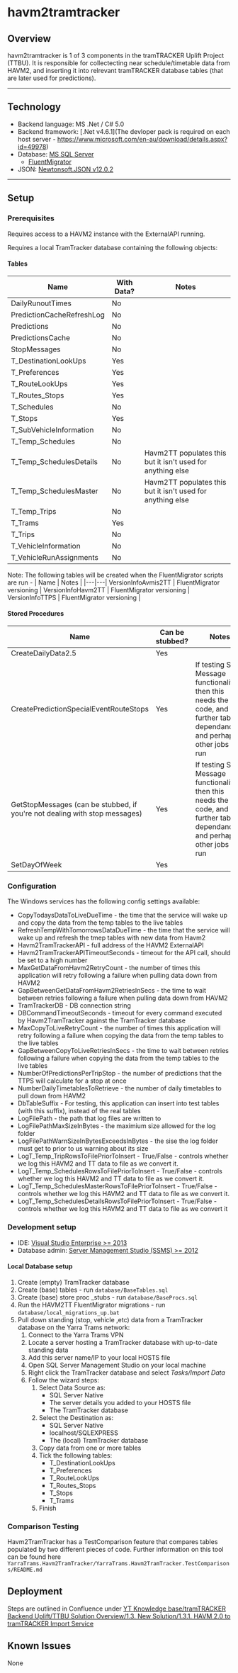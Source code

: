 havm2tramtracker
============

## Overview

havm2tramtracker is 1 of 3 components in the tramTRACKER Uplift Project (TTBU).
It is responsible for collectecting near schedule/timetable data from HAVM2, and inserting it into relrevant tramTRACKER database tables (that are later used for predictions).

---

## Technology

* Backend language: MS .Net / C# 5.0
* Backend framework: [.Net v4.6.1](The devloper pack is required on each host server - https://www.microsoft.com/en-au/download/details.aspx?id=49978)
* Database: [MS SQL Server](https://www.microsoft.com/en-au/sql-server/sql-server-downloads)
  * [FluentMigrator](https://fluentmigrator.github.io/)
* JSON: [Newtonsoft.JSON v12.0.2](https://github.com/JamesNK/Newtonsoft.Json)

---

## Setup

### Prerequisites

Requires access to a HAVM2 instance with the ExternalAPI running.

Requires a local TramTracker database containing the following objects:

#### Tables

| Name  | With Data?  | Notes  |
|---|---|---|
|  DailyRunoutTimes | No  |   |
|  PredictionCacheRefreshLog | No   |   |
|  Predictions | No   |   |
|  PredictionsCache | No   |   |
|  StopMessages | No   |   |
|  T_DestinationLookUps | Yes  |   |
|  T_Preferences | Yes  |   |
|  T_RouteLookUps | Yes  |   |
|  T_Routes_Stops | Yes  |   |
|  T_Schedules | No   |   |
|  T_Stops | Yes  |   |
|  T_SubVehicleInformation | No   |   |
|  T_Temp_Schedules | No   |   |
|  T_Temp_SchedulesDetails | No   | Havm2TT populates this but it isn't used for anything else  |
|  T_Temp_SchedulesMaster  | No   | Havm2TT populates this but it isn't used for anything else  |
|  T_Temp_Trips | No   |   |
|  T_Trams | Yes  |   |
|  T_Trips | No   |   |
|  T_VehicleInformation | No   |   |
|  T_VehicleRunAssignments | No   |   |

Note: The following tables will be created when the FluentMigrator scripts are run -
| Name  | Notes  |
|---|---|
VersionInfoAvmis2TT | FluentMigrator versioning  |
VersionInfoHavm2TT  | FluentMigrator versioning  |
VersionInfoTTPS  | FluentMigrator versioning  |

#### Stored Procedures

| Name | Can be stubbed? | Notes |
|---|---|---|
|  CreateDailyData2.5 | Yes  |   |
|  CreatePredictionSpecialEventRouteStops | Yes  | If testing Stop Message functionality then this needs the real code, and further table dependancies, and perhaps other jobs to run  |
|  GetStopMessages (can be stubbed, if you're not dealing with stop messages) | Yes  | If testing Stop Message functionality then this needs the real code, and further table dependancies, and perhaps other jobs to run  |
|  SetDayOfWeek | Yes  |   |

### Configuration

The Windows services has the following config settings available:

- CopyTodaysDataToLiveDueTime - the time that the service will wake up and copy the data from the temp tables to the live tables
- RefreshTempWithTomorrowsDataDueTime -  the time that the service will wake up and refresh the tmep tables with new data from Havm2
- Havm2TramTrackerAPI - full address of the HAVM2 ExternalAPI
- Havm2TramTrackerAPITimeoutSeconds - timeout for the API call, should be set to a high number
- MaxGetDataFromHavm2RetryCount - the number of times this application will retry following a failure when pulling data down from HAVM2
- GapBetweenGetDataFromHavm2RetriesInSecs - the time to wait between retries following a failure when pulling data down from HAVM2
- TramTrackerDB - DB connection string
- DBCommandTimeoutSeconds - timeout for every command executed by Havm2TramTracker against the TramTracker database
- MaxCopyToLiveRetryCount - the number of times this application will retry following a failure when copying the data from the temp tables to the live tables 
- GapBetweenCopyToLiveRetriesInSecs - the time to wait between retries following a failure when copying the data from the temp tables to the live tables 
- NumberOfPredictionsPerTripStop - the number of predictions that the TTPS will calculate for a stop at once
- NumberDailyTimetablesToRetrieve - the number of daily timetables to pull down from HAVM2
- DbTableSuffix - For testing, this application can insert into test tables (with this suffix), instead of the real tables
- LogFilePath - the path that log files are written to
- LogFilePathMaxSizeInBytes - the maximium size allowed for the log folder
- LogFilePathWarnSizeInBytesExceedsInBytes - the sise the log folder must get to prior to us warning about its size
- LogT_Temp_TripRowsToFilePriorToInsert - True/False - controls whether we log this HAVM2 and TT data to file as we convert it.
- LogT_Temp_SchedulesRowsToFilePriorToInsert - True/False - controls whether we log this HAVM2 and TT data to file as we convert it.
- LogT_Temp_SchedulesMasterRowsToFilePriorToInsert - True/False - controls whether we log this HAVM2 and TT data to file as we convert it.
- LogT_Temp_SchedulesDetailsRowsToFilePriorToInsert - True/False - controls whether we log this HAVM2 and TT data to file as we convert it

### Development setup
* IDE: [Visual Studio Enterprise >= 2013](https://visualstudio.microsoft.com/vs/enterprise/)
* Database admin: [Server Management Studio (SSMS) >= 2012](https://docs.microsoft.com/en-us/sql/ssms/download-sql-server-management-studio-ssms?view=sql-server-2017)

#### Local Database setup
1. Create (empty) TramTracker database
2. Create (base) tables - run `database/BaseTables.sql`
3. Create (base) store proc _stubs - run `database/BaseProcs.sql`
4. Run the HAVM2TT FluentMigrator migrations - run `database/local_migrations_up.bat`
5. Pull down standing (stop, vehicle ,etc) data from a TramTracker database on the Yarra Trams network:
   1. Connect to the Yarra Trams VPN
   2. Locate a server hosting a TramTracker database with up-to-date standing data
   3. Add this server name/IP to your local HOSTS file
   4. Open SQL Server Management Studio on your local machine
   5. Right click the TramTracker database and select *Tasks/Import Data*
   6. Follow the wizard steps:
      1. Select Data Source as:
         *  SQL Server Native
         *  The server details you added to your HOSTS file
         *  The TramTracker database
      2. Select the Destination as:
         *  SQL Server Native
         *  localhost/SQLEXPRESS
         *  The (local) TramTracker database
      3. Copy data from one or more tables
      4. Tick the following tables:
         *  T_DestinationLookUps
         *  T_Preferences
         *  T_RouteLookUps
         *  T_Routes_Stops
         *  T_Stops
         *  T_Trams
      5. Finish  

### Comparison Testing
Havm2TramTracker has a TestComparison feature that compares tables populated by two different pieces of code.
Further information on this tool can be found here `YarraTrams.Havm2TramTracker/YarraTrams.Havm2TramTracker.TestComparisons/README.md`

## Deployment

Steps are outlined in Confluence under [YT Knowledge base/tramTRACKER Backend Uplift/TTBU Solution Overview/1.3. New Solution/1.3.1. HAVM 2.0 to tramTRACKER Import Service](https://inoutput.atlassian.net/wiki/spaces/YKB/pages/767787154/Havm2TramTracker+Deployment+Steps)

## Known Issues

None
